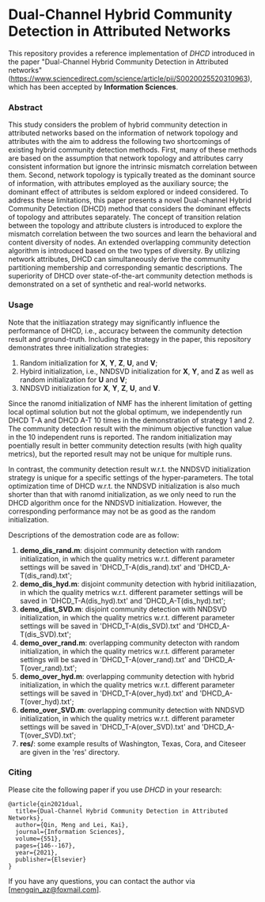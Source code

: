 # Dual-Channel Hybrid Community Detection in Attributed Networks

This repository provides a reference implementation of *DHCD* introduced in the paper "Dual-Channel Hybrid Community Detection in Attributed networks" (https://www.sciencedirect.com/science/article/pii/S0020025520310963), which has been accepted by **Information Sciences**.

### Abstract
This study considers the problem of hybrid community detection in attributed networks based on the information of network topology and attributes with the aim to address the following two shortcomings of existing hybrid community detection methods. First, many of these methods are based on the assumption that network topology and attributes carry consistent information but ignore the intrinsic mismatch correlation between them. Second, network topology is typically treated as the dominant source of information, with attributes employed as the auxiliary source; the dominant effect of attributes is seldom explored or indeed considered. To address these limitations, this paper presents a novel Dual-channel Hybrid Community Detection (DHCD) method that considers the dominant effects of topology and attributes separately. The concept of transition relation between the topology and attribute clusters is introduced to explore the mismatch correlation between the two sources and learn the behavioral and content diversity of nodes. An extended overlapping community detection algorithm is introduced based on the two types of diversity. By utilizing network attributes, DHCD can simultaneously derive the community partitioning membership and corresponding semantic descriptions. The superiority of DHCD over state-of-the-art community detection methods is demonstrated on a set of synthetic and real-world networks.

### Usage

Note that the initliazation strategy may significantly influence the performance of DHCD, i.e., accuracy between the community detection result and ground-truth. Including the strategy in the paper, this repository demonstrates three initialization strategies:
1. Random initialization for **X**, **Y**, **Z**, **U**, and **V**;
2. Hybird initialization, i.e., NNDSVD initialization for **X**, **Y**, and **Z** as well as random initialization for **U** and **V**;
3. NNDSVD initialization for **X**, **Y**, **Z**, **U**, and **V**.

Since the ranomd initialization of NMF has the inherent limitation of getting local optimal solution but not the global optimum, we independently run DHCD T-A and DHCD A-T 10 times in the demonstration of strategy 1 and 2. The community detection result with the minimum objective function value in the 10 independent runs is reported. The random initialization may poentially result in better community detection results (with high quality metrics), but the reported result may not be unique for multiple runs.

In contrast, the community detection result w.r.t. the NNDSVD initialization strategy is unique for a specific settings of the hyper-parameters. The total optimization time of DHCD w.r.t. the NNDSVD initialization is also much shorter than that with ranomd initialization, as we only need to run the DHCD algorithm once for the NNDSVD initialization. However, the corresponding performance may not be as good as the random initialization.

Descriptions of the demostration code are as follow:
1. **demo_dis_rand.m**: disjoint community detection with random initialization, in which the quality metrics w.r.t. different parameter settings will be saved in 'DHCD_T-A(dis_rand).txt' and 'DHCD_A-T(dis_rand).txt';
2. **demo_dis_hyd.m**: disjoint community detection with hybrid initiliazation, in which the quality metrics w.r.t. different parameter settings will be saved in 'DHCD_T-A(dis_hyd).txt' and 'DHCD_A-T(dis_hyd).txt';
3. **demo_dist_SVD.m**: disjoint community detection with NNDSVD initialization, in which the quality metrics w.r.t. different parameter settings will be saved in 'DHCD_T-A(dis_SVD).txt' and 'DHCD_A-T(dis_SVD).txt';
4. **demo_over_rand.m**: overlapping community detecton with random initialization, in which the quality metrics w.r.t. different parameter settings will be saved in 'DHCD_T-A(over_rand).txt' and 'DHCD_A-T(over_rand).txt';
5. **demo_over_hyd.m**: overlapping community detection with hybrid initialization, in which the quality metrics w.r.t. different parameter settings will be saved in 'DHCD_T-A(over_hyd).txt' and 'DHCD_A-T(over_hyd).txt';
6. **demo_over_SVD.m**: overlapping community detection with NNDSVD initialization, in which the quality metrics w.r.t. different parameter settings will be saved in 'DHCD_T-A(over_SVD).txt' and 'DHCD_A-T(over_SVD).txt';
7. **res/**: some example results of Washington, Texas, Cora, and Citeseer are given in the 'res' directory.

### Citing
Please cite the following paper if you use *DHCD* in your research:
```
@article{qin2021dual,
  title={Dual-Channel Hybrid Community Detection in Attributed Networks},
  author={Qin, Meng and Lei, Kai},
  journal={Information Sciences},
  volume={551},
  pages={146--167},
  year={2021},
  publisher={Elsevier}
}
```
If you have any questions, you can contact the author via [mengqin_az@foxmail.com].
